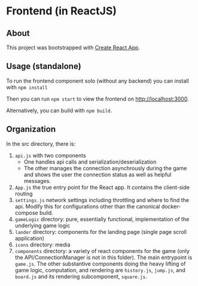 # Frontend (in ReactJS)

## About
This project was bootstrapped with [Create React App](https://github.com/facebook/create-react-app).

## Usage (standalone)
To run the frontend component solo (without any backend) you can install with `npm install`

Then you can run `npm start` to view the frontend on [http://localhost:3000](localhost:3000).

Alternatively, you can build with `npm build`.

## Organization
In the src directory, there is:
1. `api.js` with two components
	- One handles api calls and serialization/deserialization
	- The other manages the connection asynchrously during the game and shows the user the 
		connection status as well as helpful messages.
2. `App.js` the true entry point for the React app. It contains the client-side routing
3. `settings.js` network settings including throttling and where to find the api. Modify this
for configurations other than the canonical docker-compose build.
4. `gameLogic` directory: pure, essentially functional, implementation of the underlying game logic
5. `lander` directory: components for the landing page (single page scroll application)
6. `icons` directory: media
7. `components` directory: a variety of react components for the game (only the API/ConnectionManager is not in this folder). The main entrypoint is `game.js`. The other substantive components doing the heavy lifting of game logic, computation, and rendering are `history.js`, `jump.js`, and `board.js` and its rendering subcomponent, `square.js`.
